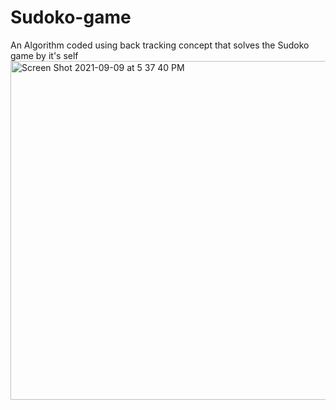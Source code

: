 # Sudoko-game
An Algorithm coded using back tracking concept that solves the Sudoko game by it's self
<img width="542" alt="Screen Shot 2021-09-09 at 5 37 40 PM" src="https://user-images.githubusercontent.com/55955558/132765998-561f13a3-bca4-4165-aa52-ab15efd68383.png">

